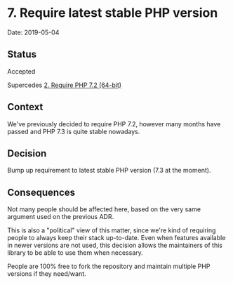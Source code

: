 # 7. Require latest stable PHP version

Date: 2019-05-04

## Status

Accepted

Supercedes [2. Require PHP 7.2 (64-bit)](0002-require-php-7-2-64-bit.md)

## Context

We've previously decided to require PHP 7.2, however many months have passed and
PHP 7.3 is quite stable nowadays.

## Decision

Bump up requirement to latest stable PHP version (7.3 at the moment).

## Consequences

Not many people should be affected here, based on the very same argument used on
the previous ADR.

This is also a "political" view of this matter, since we're kind of requiring
people to always keep their stack up-to-date. Even when features available in
newer versions are not used, this decision allows the maintainers of this
library to be able to use them when necessary.

People are 100% free to fork the repository and maintain multiple PHP versions
if they need/want.

